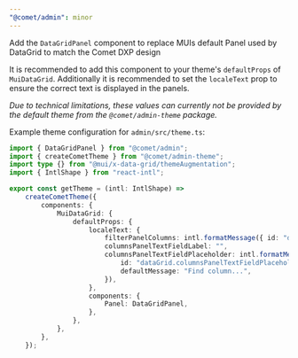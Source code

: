 ```yaml
---
"@comet/admin": minor
---
```


Add the `DataGridPanel` component to replace MUIs default Panel used by DataGrid to match the Comet DXP design

It is recommended to add this component to your theme's `defaultProps` of `MuiDataGrid`.
Additionally it is recommended to set the `localeText` prop to ensure the correct text is displayed in the panels.

_Due to technical limitations, these values can currently not be provided by the default theme from the `@comet/admin-theme` package._

Example theme configuration for `admin/src/theme.ts`:

```ts
import { DataGridPanel } from "@comet/admin";
import { createCometTheme } from "@comet/admin-theme";
import type {} from "@mui/x-data-grid/themeAugmentation";
import { IntlShape } from "react-intl";

export const getTheme = (intl: IntlShape) =>
    createCometTheme({
        components: {
            MuiDataGrid: {
                defaultProps: {
                    localeText: {
                        filterPanelColumns: intl.formatMessage({ id: "dataGrid.filterPanelColumns", defaultMessage: "Column" }),
                        columnsPanelTextFieldLabel: "",
                        columnsPanelTextFieldPlaceholder: intl.formatMessage({
                            id: "dataGrid.columnsPanelTextFieldPlaceholder",
                            defaultMessage: "Find column...",
                        }),
                    },
                    components: {
                        Panel: DataGridPanel,
                    },
                },
            },
        },
    });
```
